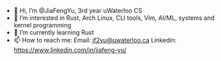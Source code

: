 - 👋 Hi, I’m @JiaFengYu, 3rd year uWaterloo CS
- 👀 I’m interested in Rust, Arch Linux, CLI tools, Vim, AI/ML, systems and kernel programming
- 🌱 I’m currently learning Rust
- 📫 How to reach me: 
Email: jf2yu@uwaterloo.ca
Linkedin: https://www.linkedin.com/in/jiafeng-yu/

<!--- - 💞️ I’m looking to collaborate on ... --->
<!---
JiaFengYu/JiaFengYu is a ✨ special ✨ repository because its `README.md` (this file) appears on your GitHub profile.
You can click the Preview link to take a look at your changes.
--->
